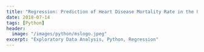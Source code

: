 ```yaml
---
title: "Regression: Prediction of Heart Disease Mortality Rate in the US"
date: 2018-07-14
tags: [Python]
header:
  image: "/images/python/mslogo.jpeg"
excerpt: "Exploratory Data Analysis, Python, Regression"
---
```

